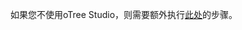 如果您不使用oTree Studio，则需要额外执行[此处](https://otree.readthedocs.io/en/latest/mturk_nostudio.html#mturknostudio)的步骤。